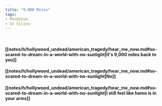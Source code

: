 ```yaml
---
title: "9,000 Miles"
tags:
- Pendulum
- In Silico
---
```

&nbsp;
#### [[notes/h/hollywood_undead/american_tragedy/hear_me_now.md#so-scared-to-dream-in-a-world-with-no-sunlight|It's 9,000 miles back to you]]
#### [[notes/h/hollywood_undead/american_tragedy/hear_me_now.md#so-scared-to-dream-in-a-world-with-no-sunlight|No]]
#### [[notes/h/hollywood_undead/american_tragedy/hear_me_now.md#so-scared-to-dream-in-a-world-with-no-sunlight|I still feel like home is in your arms]]

